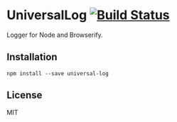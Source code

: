 # UniversalLog [![Build Status](https://travis-ci.org/mvila/universal-log.svg?branch=master)](https://travis-ci.org/mvila/universal-log)

Logger for Node and Browserify.

## Installation

```
npm install --save universal-log
```

## License

MIT
